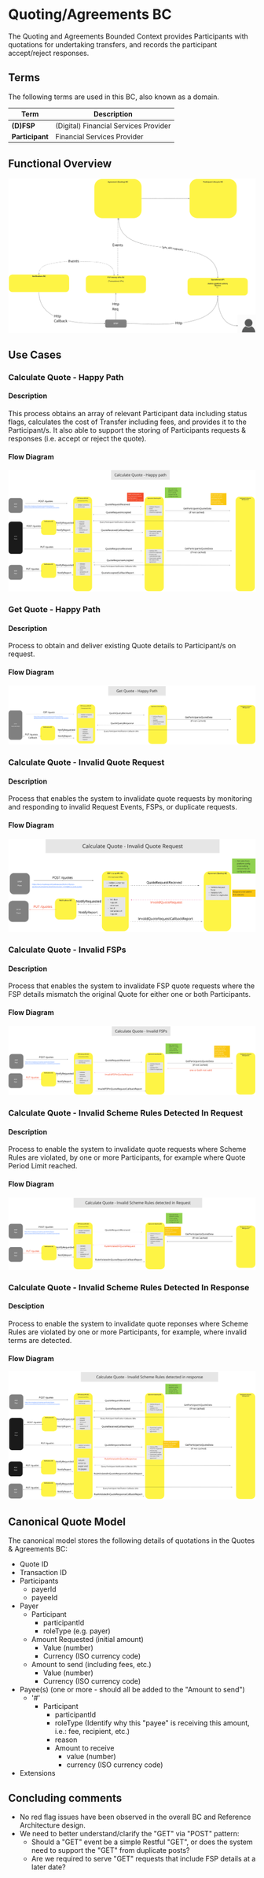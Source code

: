 # Quoting/Agreements BC

The Quoting and Agreements Bounded Context provides Participants with quotations for undertaking transfers, and records the participant accept/reject responses.

## Terms

The following terms are used in this BC, also known as a domain.

| Term | Description |
|---|---|
| **(D)FSP** | (Digital) Financial Services Provider |
| **Participant** | Financial Services Provider |

## Functional Overview

![Use Case - Functional Overview](./assets/qtaFunctionalOverview_20210825.png)

## Use Cases

### Calculate Quote - Happy Path

#### Description

This process obtains an array of relevant Participant data including status flags, calculates the cost of Transfer including fees, and provides it to the Participant/s.  It also able to support the storing of Participants requests & responses (i.e. accept or reject the quote).

#### Flow Diagram

![Use Case - Calculate Quote - Happy Path](./assets/qtaCalculateQuoteHappyPath_20210825.png)

### Get Quote - Happy Path

#### Description

Process to obtain and deliver existing Quote details to Participant/s on request.

#### Flow Diagram

![Use Case - Example REPLACE ME](./assets/qtaGetQuoteHappyPath.png)

### Calculate Quote - Invalid Quote Request

#### Description

Process that enables the system to invalidate quote requests by monitoring and responding to invalid Request Events, FSPs, or duplicate requests.

#### Flow Diagram

![Use Case - Calculate Quote - Invalid Quote Request](./assets/qtaCalculateQuoteInvalidQuoteRequest_20210825.png)

### Calculate Quote - Invalid FSPs

#### Description

Process that enables the system to invalidate FSP quote requests where the FSP details mismatch the original Quote for either one or both Participants.

#### Flow Diagram

![Use Case - Calculate Quote - Invalid FSPs](./assets/qtaCalculateQuoteInvalidFSPs_20210825.png)

### Calculate Quote - Invalid Scheme Rules Detected In Request

#### Description

Process to enable the system to invalidate quote requests where Scheme Rules are violated, by one or more Participants, for example where Quote Period Limit reached.

#### Flow Diagram

![Use Case - Calculate Quote - Invalid Scheme Rules detected in Request](./assets/qtaCalculateQuoteInvalidSchemeRulesRequest_20210825.png)

### Calculate Quote - Invalid Scheme Rules Detected In Response

#### Desciption

Process to enable the system to invalidate quote reponses where Scheme Rules are violated by one or more Participants, for example, where invalid terms are detected.

#### Flow Diagram

![Use Case - Calculate Quote - Invalid Scheme Rules detected in response](./assets/qtaCalculateQuoteInvalidSchemeRulesResponse_20210825.png)

## Canonical Quote Model

The canonical model stores the following details of quotations in the Quotes & Agreements BC:

- Quote ID
- Transaction ID
- Participants
  - payerId
  - payeeId
- Payer
  - Participant
    - participantId
    - roleType (e.g. payer)
  - Amount Requested (initial amount)
    - Value (number)
    - Currency (ISO currency code)
  - Amount to send (including fees, etc.)
    - Value (number)
    - Currency (ISO currency code)
- Payee(s) (one or more - should all be added to the "Amount to send")
  - '#'
    - Participant
      - participantId
      - roleType (Identify why this "payee" is receiving this amount, i.e.: fee, recipient, etc.)
      - reason
      - Amount to receive
        - value (number)
        - currency (ISO currency code)
- Extensions

## Concluding comments

- No red flag issues have been observed in the overall BC and Reference Architecture design.
- We need to better understand/clarify the "GET" via "POST" pattern:
  - Should a "GET" event be a simple Restful "GET", or does the system need to support the "GET" from duplicate posts?
  - Are we required to serve "GET" requests that include FSP details at a later date?

<!--## Notes -->

<!-- Footnotes themselves at the bottom. -->
[^1]: Common Interfaces: [Mojaloop Common Interface List](../../commonInterfaces.md)
